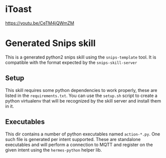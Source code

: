 # iToast

https://youtu.be/CeTM4jQWmZM

# Generated Snips skill

This is a generated python2 snips skill using the `snips-template` tool.
It is compatible with the format expected by the `snips-skill-server`

## Setup

This skill requires some python dependencies to work properly, these are
listed in the `requirements.txt`. You can use the `setup.sh` script to
create a python virtualenv that will be recognized by the skill server
and install them in it.

## Executables

This dir contains a number of python executables named `action-*.py`.
One such file is generated per intent supported. These are standalone
executables and will perform a connection to MQTT and register on the
given intent using the `hermes-python` helper lib.
